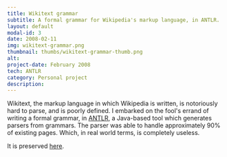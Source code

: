 ```yaml
---
title: Wikitext grammar
subtitle: A formal grammar for Wikipedia's markup language, in ANTLR.
layout: default
modal-id: 3
date: 2008-02-11
img: wikitext-grammar.png
thumbnail: thumbs/wikitext-grammar-thumb.png
alt: 
project-date: February 2008
tech: ANTLR
category: Personal project
description: 
---
```

Wikitext, the markup language in which Wikipedia is written, is notoriously hard to parse, and is poorly defined. I embarked on the fool's errand of writing a formal grammar, in [ANTLR](http://www.antlr.org/), a Java-based tool which generates parsers from grammars. The parser was able to handle approximately 90% of existing pages. Which, in real world terms, is completely useless.

It is preserved [here](https://www.mediawiki.org/wiki/Markup_spec/ANTLR/draft).